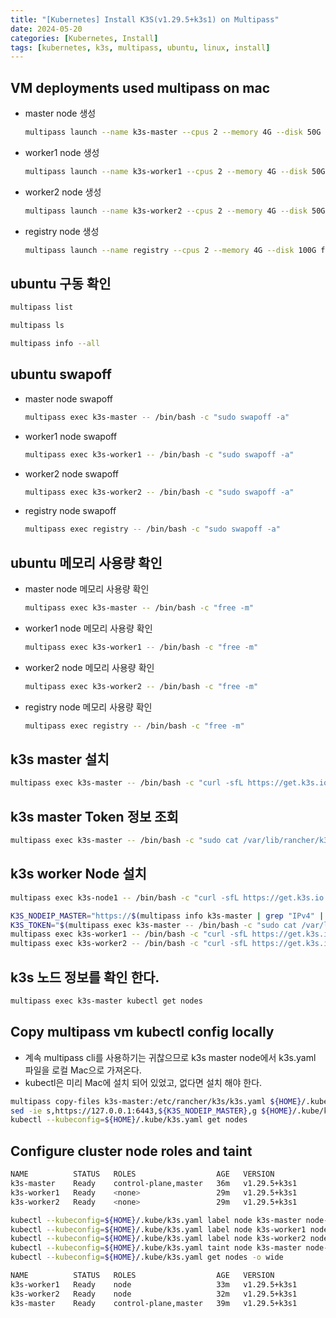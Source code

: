 ```yaml
---
title: "[Kubernetes] Install K3S(v1.29.5+k3s1) on Multipass"
date: 2024-05-20
categories: [Kubernetes, Install]
tags: [kubernetes, k3s, multipass, ubuntu, linux, install]
---
```


## VM deployments used multipass on mac

- master node 생성
  ```bash
  multipass launch --name k3s-master --cpus 2 --memory 4G --disk 50G focal
  ```

- worker1 node 생성
  ```bash
  multipass launch --name k3s-worker1 --cpus 2 --memory 4G --disk 50G focal
  ```

- worker2 node 생성
  ```bash
  multipass launch --name k3s-worker2 --cpus 2 --memory 4G --disk 50G focal
  ```

- registry node 생성
  ```bash
  multipass launch --name registry --cpus 2 --memory 4G --disk 100G focal
  ```

## ubuntu 구동 확인

```bash
multipass list
```

```bash
multipass ls
```

```bash
multipass info --all
```

## ubuntu swapoff

- master node swapoff
  ```bash
  multipass exec k3s-master -- /bin/bash -c "sudo swapoff -a"
  ```

- worker1 node swapoff
  ```bash
  multipass exec k3s-worker1 -- /bin/bash -c "sudo swapoff -a"
  ```

- worker2 node swapoff
  ```bash
  multipass exec k3s-worker2 -- /bin/bash -c "sudo swapoff -a"
  ```

- registry node swapoff
  ```bash
  multipass exec registry -- /bin/bash -c "sudo swapoff -a"
  ```

## ubuntu 메모리 사용량 확인

- master node 메모리 사용량 확인
  ```bash
  multipass exec k3s-master -- /bin/bash -c "free -m"
  ```

- worker1 node 메모리 사용량 확인
  ```bash
  multipass exec k3s-worker1 -- /bin/bash -c "free -m"
  ```

- worker2 node 메모리 사용량 확인
  ```bash
  multipass exec k3s-worker2 -- /bin/bash -c "free -m"
  ```

- registry node 메모리 사용량 확인
  ```bash
  multipass exec registry -- /bin/bash -c "free -m"
  ```

## k3s master 설치

```bash
multipass exec k3s-master -- /bin/bash -c "curl -sfL https://get.k3s.io | K3S_KUBECONFIG_MODE="644" sh -"
```

## k3s master Token 정보 조회

```bash
multipass exec k3s-master -- /bin/bash -c "sudo cat /var/lib/rancher/k3s/server/node-token"
```

## k3s worker Node 설치

```bash
multipass exec k3s-node1 -- /bin/bash -c "curl -sfL https://get.k3s.io | K3S_TOKEN=\"<토큰 정보>\" K3S_URL=https://<마스터 노드 IP>:6443 sh -"
```

```bash
K3S_NODEIP_MASTER="https://$(multipass info k3s-master | grep "IPv4" | awk -F' ' '{print $2}'):6443"
K3S_TOKEN="$(multipass exec k3s-master -- /bin/bash -c "sudo cat /var/lib/rancher/k3s/server/node-token")"
multipass exec k3s-worker1 -- /bin/bash -c "curl -sfL https://get.k3s.io | K3S_TOKEN=${K3S_TOKEN} K3S_URL=${K3S_NODEIP_MASTER} sh -"
multipass exec k3s-worker2 -- /bin/bash -c "curl -sfL https://get.k3s.io | K3S_TOKEN=${K3S_TOKEN} K3S_URL=${K3S_NODEIP_MASTER} sh -"
```

## k3s 노드 정보를 확인 한다.

```bash
multipass exec k3s-master kubectl get nodes
```

## Copy multipass vm kubectl config locally

- 계속 multipass cli를 사용하기는 귀찮으므로 k3s master node에서 k3s.yaml 파일을 로컬 Mac으로 가져온다.
- kubectl은 미리 Mac에 설치 되어 있었고, 없다면 설치 해야 한다.

```bash
multipass copy-files k3s-master:/etc/rancher/k3s/k3s.yaml ${HOME}/.kube/k3s.yaml
sed -ie s,https://127.0.0.1:6443,${K3S_NODEIP_MASTER},g ${HOME}/.kube/k3s.yaml
kubectl --kubeconfig=${HOME}/.kube/k3s.yaml get nodes
```

## Configure cluster node roles and taint

```bash
NAME          STATUS   ROLES                  AGE   VERSION
k3s-master    Ready    control-plane,master   36m   v1.29.5+k3s1
k3s-worker1   Ready    <none>                 29m   v1.29.5+k3s1
k3s-worker2   Ready    <none>                 29m   v1.29.5+k3s1
```

```bash
kubectl --kubeconfig=${HOME}/.kube/k3s.yaml label node k3s-master node-role.kubernetes.io/master=""
kubectl --kubeconfig=${HOME}/.kube/k3s.yaml label node k3s-worker1 node-role.kubernetes.io/node=""
kubectl --kubeconfig=${HOME}/.kube/k3s.yaml label node k3s-worker2 node-role.kubernetes.io/node=""
kubectl --kubeconfig=${HOME}/.kube/k3s.yaml taint node k3s-master node-role.kubernetes.io/master=effect:NoSchedule
kubectl --kubeconfig=${HOME}/.kube/k3s.yaml get nodes -o wide
```

```bash
NAME          STATUS   ROLES                  AGE   VERSION
k3s-worker1   Ready    node                   33m   v1.29.5+k3s1
k3s-worker2   Ready    node                   32m   v1.29.5+k3s1
k3s-master    Ready    control-plane,master   39m   v1.29.5+k3s1
```